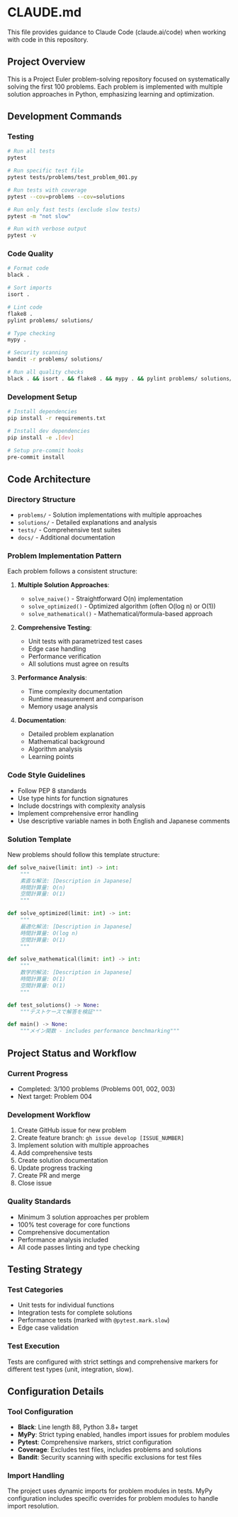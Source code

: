 # CLAUDE.md

This file provides guidance to Claude Code (claude.ai/code) when working with code in this repository.

## Project Overview

This is a Project Euler problem-solving repository focused on systematically solving the first 100 problems. Each problem is implemented with multiple solution approaches in Python, emphasizing learning and optimization.

## Development Commands

### Testing
```bash
# Run all tests
pytest

# Run specific test file
pytest tests/problems/test_problem_001.py

# Run tests with coverage
pytest --cov=problems --cov=solutions

# Run only fast tests (exclude slow tests)
pytest -m "not slow"

# Run with verbose output
pytest -v
```

### Code Quality
```bash
# Format code
black .

# Sort imports
isort .

# Lint code
flake8 .
pylint problems/ solutions/

# Type checking
mypy .

# Security scanning
bandit -r problems/ solutions/

# Run all quality checks
black . && isort . && flake8 . && mypy . && pylint problems/ solutions/ && bandit -r problems/ solutions/
```

### Development Setup
```bash
# Install dependencies
pip install -r requirements.txt

# Install dev dependencies
pip install -e .[dev]

# Setup pre-commit hooks
pre-commit install
```

## Code Architecture

### Directory Structure
- `problems/` - Solution implementations with multiple approaches
- `solutions/` - Detailed explanations and analysis  
- `tests/` - Comprehensive test suites
- `docs/` - Additional documentation

### Problem Implementation Pattern
Each problem follows a consistent structure:

1. **Multiple Solution Approaches**:
   - `solve_naive()` - Straightforward O(n) implementation
   - `solve_optimized()` - Optimized algorithm (often O(log n) or O(1))
   - `solve_mathematical()` - Mathematical/formula-based approach

2. **Comprehensive Testing**:
   - Unit tests with parametrized test cases
   - Edge case handling
   - Performance verification
   - All solutions must agree on results

3. **Performance Analysis**:
   - Time complexity documentation
   - Runtime measurement and comparison
   - Memory usage analysis

4. **Documentation**:
   - Detailed problem explanation
   - Mathematical background
   - Algorithm analysis
   - Learning points

### Code Style Guidelines
- Follow PEP 8 standards
- Use type hints for function signatures
- Include docstrings with complexity analysis
- Implement comprehensive error handling
- Use descriptive variable names in both English and Japanese comments

### Solution Template
New problems should follow this template structure:

```python
def solve_naive(limit: int) -> int:
    """
    素直な解法: [Description in Japanese]
    時間計算量: O(n)
    空間計算量: O(1)
    """

def solve_optimized(limit: int) -> int:
    """
    最適化解法: [Description in Japanese]  
    時間計算量: O(log n)
    空間計算量: O(1)
    """

def solve_mathematical(limit: int) -> int:
    """
    数学的解法: [Description in Japanese]
    時間計算量: O(1)
    空間計算量: O(1)
    """

def test_solutions() -> None:
    """テストケースで解答を検証"""

def main() -> None:
    """メイン関数 - includes performance benchmarking"""
```

## Project Status and Workflow

### Current Progress
- Completed: 3/100 problems (Problems 001, 002, 003)
- Next target: Problem 004

### Development Workflow
1. Create GitHub issue for new problem
2. Create feature branch: `gh issue develop [ISSUE_NUMBER]`
3. Implement solution with multiple approaches
4. Add comprehensive tests
5. Create solution documentation
6. Update progress tracking
7. Create PR and merge
8. Close issue

### Quality Standards
- Minimum 3 solution approaches per problem
- 100% test coverage for core functions
- Comprehensive documentation
- Performance analysis included
- All code passes linting and type checking

## Testing Strategy

### Test Categories
- Unit tests for individual functions
- Integration tests for complete solutions
- Performance tests (marked with `@pytest.mark.slow`)
- Edge case validation

### Test Execution
Tests are configured with strict settings and comprehensive markers for different test types (unit, integration, slow).

## Configuration Details

### Tool Configuration
- **Black**: Line length 88, Python 3.8+ target
- **MyPy**: Strict typing enabled, handles import issues for problem modules
- **Pytest**: Comprehensive markers, strict configuration
- **Coverage**: Excludes test files, includes problems and solutions
- **Bandit**: Security scanning with specific exclusions for test files

### Import Handling
The project uses dynamic imports for problem modules in tests. MyPy configuration includes specific overrides for problem modules to handle import resolution.